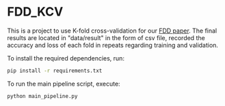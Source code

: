 # FDD_KCV
This is a project to use K-fold cross-validation for our [FDD paper](https://papers.ssrn.com/sol3/papers.cfm?abstract_id=5081462).
The final results are located in "data/result" in the form of csv file, recorded the accuracy and loss of each fold in repeats regarding training and validation.

To install the required dependencies, run:

```bash
pip install -r requirements.txt
```

To run the main pipeline script, execute:
```bash
python main_pipeline.py
```
